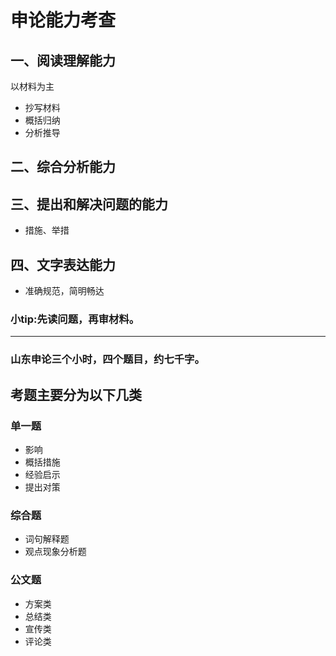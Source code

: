 # 申论能力考查

## 一、阅读理解能力
以材料为主
* 抄写材料
* 概括归纳
* 分析推导
## 二、综合分析能力

## 三、提出和解决问题的能力
* 措施、举措

## 四、文字表达能力
* 准确规范，简明畅达

### 小tip:先读问题，再审材料。
---

### 山东申论三个小时，四个题目，约七千字。
## 考题主要分为以下几类
### 单一题
* 影响
* 概括措施
* 经验启示
* 提出对策
### 综合题
* 词句解释题
* 观点现象分析题
### 公文题
* 方案类
* 总结类
* 宣传类
* 评论类